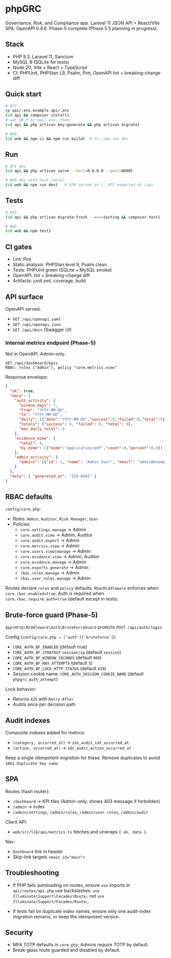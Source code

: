 # phpGRC

Governance, Risk, and Compliance app. Laravel 11 JSON API + React/Vite SPA. OpenAPI 0.4.6. Phase-5 complete (Phase 5.5 planning in progress).

## Stack
- PHP 8.3, Laravel 11, Sanctum
- MySQL 8 (SQLite for tests)
- Node 20, Vite + React + TypeScript
- CI: PHPUnit, PHPStan L9, Psalm, Pint, OpenAPI lint + breaking-change diff

## Quick start

```sh
# API
cp api/.env.example api/.env
(cd api && composer install)
# set DB_* in api/.env, then:
(cd api && php artisan key:generate && php artisan migrate)

# Web
(cd web && npm ci && npm run build)  # or: npm run dev
```

## Run

```sh
# API dev
(cd api && php artisan serve --host=0.0.0.0 --port=8000)

# Web dev with hash router
(cd web && npm run dev)   # SPA served at /, API expected at /api
```

## Tests

```sh
# API
(cd api && php artisan migrate:fresh --env=testing && composer test)

# Web
(cd web && npm test)
```

## CI gates
- Lint: Pint
- Static analysis: PHPStan level 9, Psalm clean
- Tests: PHPUnit green (SQLite + MySQL smoke)
- OpenAPI: lint + breaking-change diff
- Artifacts: junit.xml, coverage, build

## API surface

OpenAPI served:
- `GET /api/openapi.yaml`
- `GET /api/openapi.json`
- `GET /api/docs` (Swagger UI)

### Internal metrics endpoint (Phase-5)
Not in OpenAPI. Admin-only.

```
GET /api/dashboard/kpis
RBAC: roles ["Admin"], policy "core.metrics.view"
```

Response envelope:

```json
{
  "ok": true,
  "data": {
    "auth_activity": {
      "window_days": 7,
      "from": "YYYY-MM-DD",
      "to": "YYYY-MM-DD",
      "daily": [{"date":"YYYY-MM-DD","success":0,"failed":0,"total":0}],
      "totals": {"success": 0, "failed": 0, "total": 0},
      "max_daily_total": 0
    },
    "evidence_mime": {
      "total": 0,
      "by_mime": [{"mime":"application/pdf","count":0,"percent":0.0}]
    },
    "admin_activity": {
      "admins": [{"id": 1, "name": "Admin User", "email": "admin@example.test", "last_login_at": "YYYY-MM-DDTHH:MM:SSZ" }]
    }
  },
  "meta": { "generated_at": "ISO-8601" }
}
```

## RBAC defaults

`config/core.php`:

- Roles: `Admin`, `Auditor`, `Risk Manager`, `User`
- Policies:
  - `core.settings.manage` → Admin
  - `core.audit.view` → Admin, Auditor
  - `core.audit.export` → Admin
  - `core.metrics.view` → Admin
  - `core.users.view|manage` → Admin
  - `core.evidence.view` → Admin, Auditor
  - `core.evidence.manage` → Admin
  - `core.exports.generate` → Admin
  - `rbac.roles.manage` → Admin
  - `rbac.user_roles.manage` → Admin

Routes declare `roles` and `policy` defaults. `RbacMiddleware` enforces when `core.rbac.enabled=true`. Auth is required when `core.rbac.require_auth=true` (default except in tests).

## Brute-force guard (Phase-5)

`App\Http\Middleware\Auth\BruteForceGuard` protects `POST /api/auth/login`.

Config (`config/core.php → ['auth']['bruteforce']`):
- `CORE_AUTH_BF_ENABLED` (default true)
- `CORE_AUTH_BF_STRATEGY` `session|ip` (default `session`)
- `CORE_AUTH_BF_WINDOW_SECONDS` (default `900`)
- `CORE_AUTH_BF_MAX_ATTEMPTS` (default `5`)
- `CORE_AUTH_BF_LOCK_HTTP_STATUS` (default `429`)
- Session cookie name: `CORE_AUTH_SESSION_COOKIE_NAME` (default `phpgrc_auth_attempt`)

Lock behavior:
- Returns `429` with `Retry-After`
- Audits once per decision path

## Audit indexes

Composite indexes added for metrics:

- `(category, occurred_at)` → `idx_audit_cat_occurred_at`
- `(action, occurred_at)` → `idx_audit_action_occurred_at`

Keep a single idempotent migration for these. Remove duplicates to avoid `1061 Duplicate key name`.

## SPA

Routes (hash router):
- `/dashboard` → KPI tiles (Admin-only; shows 403 message if forbidden)
- `/admin` → index
- `/admin/settings`, `/admin/roles`, `/admin/user-roles`, `/admin/audit`

Client API:
- `web/src/lib/api/metrics.ts` fetches and unwraps `{ ok, data }`.

Nav:
- `Dashboard` link in header
- Skip-link targets `<main id="main">`

## Troubleshooting

- If PHP fails autoloading on routes, ensure `use` imports in `api/routes/api.php` use backslashes:
  `use Illuminate\Support\Facades\Route;` not `use Illuminate/Support/Facades/Route;`.

- If tests fail on duplicate index names, ensure only one audit-index migration remains, or keep the idempotent version.

## Security
- MFA TOTP defaults in `core.php`; Admins require TOTP by default.
- Break-glass route guarded and disabled by default.
